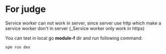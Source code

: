 # For judge

Service worker can not work in server, since server use http which make a service worker don't in server (\_Service worker only work in https)

You can test in local go **module-f** dir and run following command:

```base
npm run dev
```
